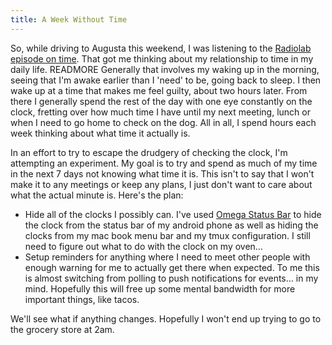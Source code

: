 ```yaml
---
title: A Week Without Time
---
```


So, while driving to Augusta this weekend, I was listening to the [Radiolab episode on time](http://www.radiolab.org/2007/may/29/). That got me thinking about my relationship to time in my daily life. READMORE Generally that involves my waking up in the morning, seeing that I'm awake earlier than I 'need' to be, going back to sleep. I then wake up at a time that makes me feel guilty, about two hours later. From there I generally spend the rest of the day with one eye constantly on the clock, fretting over how much time I have until my next meeting, lunch or when I need to go home to check on the dog. All in all, I spend hours each week thinking about what time it actually is.

In an effort to try to escape the drudgery of checking the clock, I'm attempting an experiment. My goal is to try and spend as much of my time in the next 7 days not knowing what time it is. This isn't to say that I won't make it to any meetings or keep any plans, I just don't want to care about what the actual minute is. Here's the plan:

  *  Hide all of the clocks I possibly can. I've used [Omega Status Bar](https://play.google.com/store/apps/details?id=com.calsto.omega.statusbar&hl=en) to hide the clock from the status bar of my android phone as well as hiding the clocks from my mac book menu bar and my tmux configuration. I still need to figure out what to do with the clock on my oven…
  *  Setup reminders for anything where I need to meet other people with enough warning for me to actually get there when expected. To me this is almost switching from polling to push notifications for events… in my mind. Hopefully this will free up some mental bandwidth for more important things, like tacos.

We'll see what if anything changes. Hopefully I won't end up trying to go to the grocery store at 2am.

